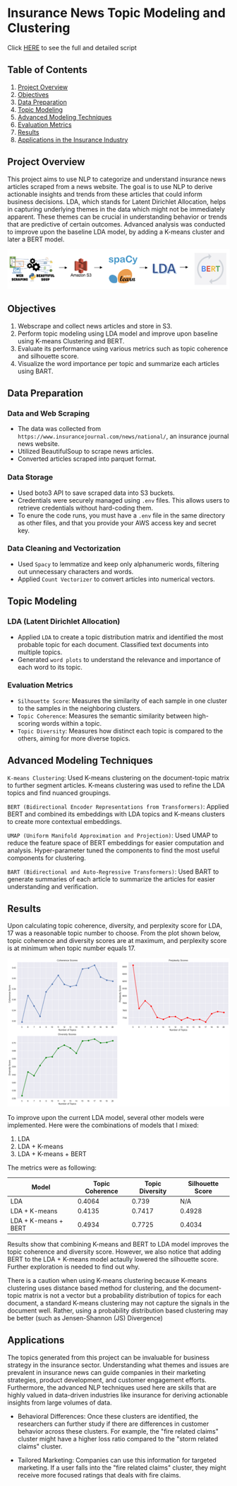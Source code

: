 # Insurance News Topic Modeling and Clustering

Click [HERE](https://github.com/choijin/NLP_Topic_Modeling) to see the full and detailed script

## Table of Contents

1. [Project Overview](#project-overview)
2. [Objectives](#objectives)
3. [Data Preparation](#data-preparation)
4. [Topic Modeling](#topic-modeling)
5. [Advanced Modeling Techniques](#advanced-modeling-techniques)
6. [Evaluation Metrics](#evaluation-metrics)
7. [Results](#results)
8. [Applications in the Insurance Industry](#applications)

## Project Overview

This project aims to use NLP to categorize and understand insurance news articles scraped from a news website. The goal is to use NLP to derive actionable insights and trends from these articles that could inform business decisions. LDA, which stands for Latent Dirichlet Allocation, helps in capturing underlying themes in the data which might not be immediately apparent. These themes can be crucial in understanding behavior or trends that are predictive of certain outcomes. Advanced analysis was conducted to improve upon the baseline LDA model, by adding a K-means cluster and later a BERT model.

![](/images/nlp_pipeline.png)

## Objectives

1. Webscrape and collect news articles and store in S3.
2. Perform topic modeling using LDA model and improve upon baseline using K-means Clustering and BERT.
3. Evaluate its performance using various metrics such as topic coherence and silhouette score.
4. Visualize the word importance per topic and summarize each articles using BART.

## Data Preparation

### Data and Web Scraping

* The data was collected from `https://www.insurancejournal.com/news/national/`, an insurance journal news website. 
* Utilized BeautifulSoup to scrape news articles.
* Converted articles scraped into parquet format.

### Data Storage

* Used boto3 API to save scraped data into S3 buckets.
* Credentials were securely managed using `.env` files. This allows users to retrieve credentials without hard-coding them.
* To enure the code runs, you must have a `.env` file in the same directory as other files, and that you provide your AWS access key and secret key.

### Data Cleaning and Vectorization

* Used `Spacy` to lemmatize and keep only alphanumeric words, filtering out unnecessary characters and words.
* Applied `Count Vectorizer` to convert articles into numerical vectors.

## Topic Modeling

### LDA (Latent Dirichlet Allocation)

* Applied `LDA` to create a topic distribution matrix and identified the most probable topic for each document. Classified text documents into multiple topics.
* Generated `word plots` to understand the relevance and importance of each word to its topic.

### Evaluation Metrics

* `Silhouette Score`: Measures the similarity of each sample in one cluster to the samples in the neighboring clusters.
* `Topic Coherence`: Measures the semantic similarity between high-scoring words within a topic.
* `Topic Diversity`: Measures how distinct each topic is compared to the others, aiming for more diverse topics.

## Advanced Modeling Techniques

`K-means Clustering`: Used K-means clustering on the document-topic matrix to further segment articles. K-means clustering was used to refine the LDA topics and find nuanced groupings.

`BERT (Bidirectional Encoder Representations from Transformers)`: Applied BERT and combined its embeddings with LDA topics and K-means clusters to create more contextual embeddings.

`UMAP (Uniform Manifold Approximation and Projection)`: Used UMAP to reduce the feature space of BERT embeddings for easier computation and analysis. Hyper-parameter tuned the components to find the most useful components for clustering.

`BART (Bidirectional and Auto-Regressive Transformers)`: Used BART to generate summaries of each article to summarize the articles for easier understanding and verification.

## Results

Upon calculating topic coherence, diversity, and perplexity score for LDA, 17 was a reasonable topic number to choose. From the plot shown below, topic coherence and diversity scores are at maximum, and perplexity score is at minimum when topic number equals 17.

![](/images/metric_plot.png) 

To improve upon the current LDA model, several other models were implemented. Here were the combinations of models that I mixed:

1. LDA
2. LDA + K-means
3. LDA + K-means + BERT

The metrics were as following:

| Model                | Topic Coherence | Topic Diversity | Silhouette Score |
|----------------------|-----------------|-----------------|------------------|
| LDA                  | 0.4064          | 0.739           | N/A              |
| LDA + K-means        | 0.4135          | 0.7417          | 0.4928           |
| LDA + K-means + BERT | 0.4934          | 0.7725          | 0.4034           |

Results show that combining K-means and BERT to LDA model improves the topic coherence and diversity score. However, we also notice that adding BERT to the LDA + K-means model actaully lowered the silhouette score. Further exploration is needed to find out why. 

There is a caution when using K-means clustering because K-means clustering uses distance based method for clustering, and the document-topic matrix is not a vector but a probability distribution of topics for each document, a standard K-means clustering may not capture the signals in the document well. Rather, using a probability distribution based clustering may be better (such as Jensen-Shannon (JS) Divergence)

## Applications

The topics generated from this project can be invaluable for business strategy in the insurance sector. Understanding what themes and issues are prevalent in insurance news can guide companies in their marketing strategies, product development, and customer engagement efforts. Furthermore, the advanced NLP techniques used here are skills that are highly valued in data-driven industries like insurance for deriving actionable insights from large volumes of data.

* Behavioral Differences: Once these clusters are identified, the researchers can further study if there are differences in customer behavior across these clusters. For example, the "fire related claims" cluster might have a higher loss ratio compared to the "storm related claims" cluster.

* Tailored Marketing: Companies can use this information for targeted marketing. If a user falls into the "fire related claims" cluster, they might receive more focused ratings that deals with fire claims.

